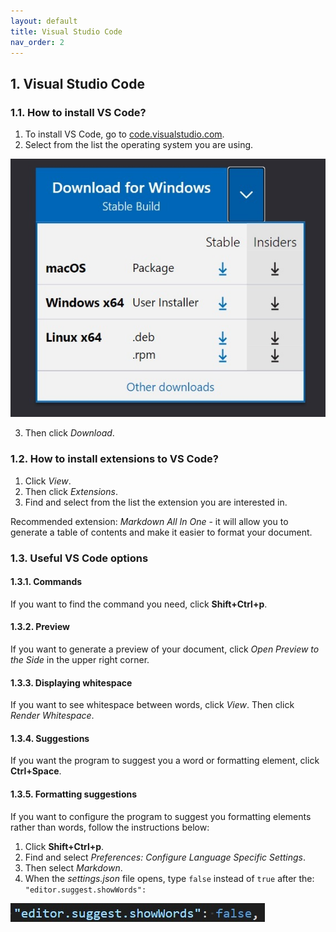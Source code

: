 ```yaml
---
layout: default
title: Visual Studio Code
nav_order: 2
---
```


## 1. Visual Studio Code

### 1.1. How to install VS Code?

1. To install VS Code, go to [code.visualstudio.com](https://code.visualstudio.com/).
2. Select from the list the operating system you are using.  
   
![Installation](./images/Instalacja.jpg)

3. Then click *Download*.

### 1.2. How to install extensions to VS Code?

1. Click *View*.
2. Then click *Extensions*.
3. Find and select from the list the extension you are interested in.

Recommended extension: *Markdown All In One* - it will allow you to generate a table of contents and make it easier to format your document.

### 1.3. Useful VS Code options 

#### 1.3.1. Commands

If you want to find the command you need, click **Shift+Ctrl+p**.

#### 1.3.2. Preview

If you want to generate a preview of your document, click *Open Preview to the Side* in the upper right corner.

#### 1.3.3. Displaying whitespace

If you want to see whitespace between words, click *View*. Then click *Render Whitespace*.

#### 1.3.4. Suggestions

If you want the program to suggest you a word or formatting element, click **Ctrl+Space**.

#### 1.3.5. Formatting suggestions

If you want to configure the program to suggest you formatting elements rather than words, follow the instructions below:

1. Click **Shift+Ctrl+p**.
2. Find and select *Preferences: Configure Language Specific Settings*.
3. Then select *Markdown*.
4. When the *settings.json* file opens, type  `false` instead of `true` after the: `"editor.suggest.showWords":`

![False](./images/false.jpg)
